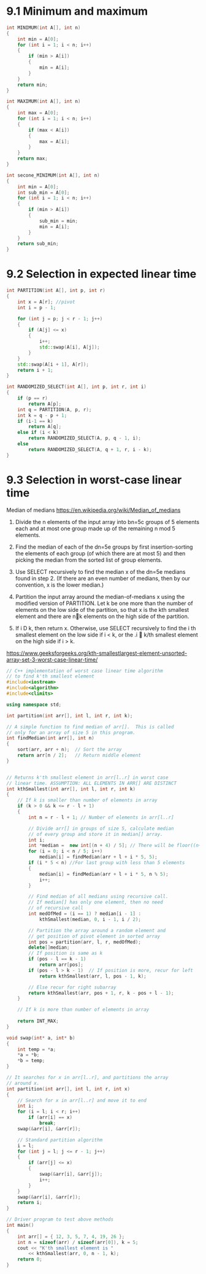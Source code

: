 # 9.1 Minimum and maximum

```C++
int MINIMUM(int A[], int n)
{
	int min = A[0];
	for (int i = 1; i < n; i++)
	{
		if (min > A[i])
		{
			min = A[i];
		}
	}
	return min;
}
```

```C++
int MAXIMUM(int A[], int n)
{
	int max = A[0];
	for (int i = 1; i < n; i++)
	{
		if (max < A[i])
		{
			max = A[i];
		}
	}
	return max;
}
```



```C++
int secone_MINIMUM(int A[], int n)
{
	int min = A[0];
	int sub_min = A[0];
	for (int i = 1; i < n; i++)
	{
		if (min > A[i])
		{
			sub_min = min;
			min = A[i];
		}
	}
	return sub_min;
}
```

# 9.2 Selection in expected linear time

```C++
int PARTITION(int A[], int p, int r)
{
	int x = A[r]; //pivot
	int i = p - 1;

	for (int j = p; j < r - 1; j++)
	{
		if (A[j] <= x)
		{
			i++;
			std::swap(A[i], A[j]);
		}
	}
	std::swap(A[i + 1], A[r]);
	return i + 1;
}

int RANDOMIZED_SELECT(int A[], int p, int r, int i)
{
	if (p == r)
		return A[p];
	int q = PARTITION(A, p, r);
	int k = q - p + 1;
	if (i-1 == k)
		return A[q];
	else if (i < k)
		return RANDOMIZED_SELECT(A, p, q - 1, i);
	else 
		return RANDOMIZED_SELECT(A, q + 1, r, i - k);
}
```

# 9.3 Selection in worst-case linear time

Median of medians
https://en.wikipedia.org/wiki/Median_of_medians

1. Divide the n elements of the input array into bn=5c groups of 5 elements each
and at most one group made up of the remaining n mod 5 elements.

2. Find the median of each of the dn=5e groups by first insertion-sorting the elements
of each group (of which there are at most 5) and then picking the median
from the sorted list of group elements.

3. Use SELECT recursively to find the median x of the dn=5e medians found in
step 2. (If there are an even number of medians, then by our convention, x is
the lower median.)

4. Partition the input array around the median-of-medians x using the modified
version of PARTITION. Let k be one more than the number of elements on the
low side of the partition, so that x is the kth smallest element and there are nk
elements on the high side of the partition.

5. If i D k, then return x. Otherwise, use SELECT recursively to find the i th
smallest element on the low side if i < k, or the .i  k/th smallest element on
the high side if i > k.


https://www.geeksforgeeks.org/kth-smallestlargest-element-unsorted-array-set-3-worst-case-linear-time/

```C++
// C++ implementation of worst case linear time algorithm 
// to find k'th smallest element 
#include<iostream> 
#include<algorithm> 
#include<climits> 

using namespace std;

int partition(int arr[], int l, int r, int k);

// A simple function to find median of arr[].  This is called 
// only for an array of size 5 in this program. 
int findMedian(int arr[], int n)
{
	sort(arr, arr + n);  // Sort the array 
	return arr[n / 2];   // Return middle element 
}


// Returns k'th smallest element in arr[l..r] in worst case 
// linear time. ASSUMPTION: ALL ELEMENTS IN ARR[] ARE DISTINCT 
int kthSmallest(int arr[], int l, int r, int k)
{
	// If k is smaller than number of elements in array 
	if (k > 0 && k <= r - l + 1)
	{
		int n = r - l + 1; // Number of elements in arr[l..r] 

		// Divide arr[] in groups of size 5, calculate median 
		// of every group and store it in median[] array. 
		int i;
		int *median =  new int[(n + 4) / 5]; // There will be floor((n+4)/5) groups; 
		for (i = 0; i < n / 5; i++)
			median[i] = findMedian(arr + l + i * 5, 5);
		if (i * 5 < n) //For last group with less than 5 elements 
		{
			median[i] = findMedian(arr + l + i * 5, n % 5);
			i++;
		}

		// Find median of all medians using recursive call. 
		// If median[] has only one element, then no need 
		// of recursive call 
		int medOfMed = (i == 1) ? median[i - 1] :
			kthSmallest(median, 0, i - 1, i / 2);

		// Partition the array around a random element and 
		// get position of pivot element in sorted array 
		int pos = partition(arr, l, r, medOfMed);
		delete[]median;
		// If position is same as k 
		if (pos - l == k - 1)
			return arr[pos];
		if (pos - l > k - 1)  // If position is more, recur for left 
			return kthSmallest(arr, l, pos - 1, k);

		// Else recur for right subarray 
		return kthSmallest(arr, pos + 1, r, k - pos + l - 1);
	}

	// If k is more than number of elements in array 
	
	return INT_MAX;
}

void swap(int* a, int* b)
{
	int temp = *a;
	*a = *b;
	*b = temp;
}

// It searches for x in arr[l..r], and partitions the array  
// around x. 
int partition(int arr[], int l, int r, int x)
{
	// Search for x in arr[l..r] and move it to end 
	int i;
	for (i = l; i < r; i++)
		if (arr[i] == x)
			break;
	swap(&arr[i], &arr[r]);

	// Standard partition algorithm 
	i = l;
	for (int j = l; j <= r - 1; j++)
	{
		if (arr[j] <= x)
		{
			swap(&arr[i], &arr[j]);
			i++;
		}
	}
	swap(&arr[i], &arr[r]);
	return i;
}

// Driver program to test above methods 
int main()
{
	int arr[] = { 12, 3, 5, 7, 4, 19, 26 };
	int n = sizeof(arr) / sizeof(arr[0]), k = 5;
	cout << "K'th smallest element is "
		<< kthSmallest(arr, 0, n - 1, k);
	return 0;
}
```